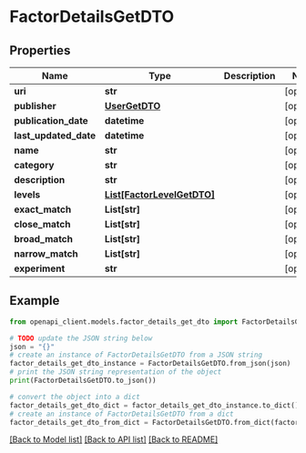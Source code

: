 # FactorDetailsGetDTO


## Properties

Name | Type | Description | Notes
------------ | ------------- | ------------- | -------------
**uri** | **str** |  | [optional] 
**publisher** | [**UserGetDTO**](UserGetDTO.md) |  | [optional] 
**publication_date** | **datetime** |  | [optional] 
**last_updated_date** | **datetime** |  | [optional] 
**name** | **str** |  | [optional] 
**category** | **str** |  | [optional] 
**description** | **str** |  | [optional] 
**levels** | [**List[FactorLevelGetDTO]**](FactorLevelGetDTO.md) |  | [optional] 
**exact_match** | **List[str]** |  | [optional] 
**close_match** | **List[str]** |  | [optional] 
**broad_match** | **List[str]** |  | [optional] 
**narrow_match** | **List[str]** |  | [optional] 
**experiment** | **str** |  | [optional] 

## Example

```python
from openapi_client.models.factor_details_get_dto import FactorDetailsGetDTO

# TODO update the JSON string below
json = "{}"
# create an instance of FactorDetailsGetDTO from a JSON string
factor_details_get_dto_instance = FactorDetailsGetDTO.from_json(json)
# print the JSON string representation of the object
print(FactorDetailsGetDTO.to_json())

# convert the object into a dict
factor_details_get_dto_dict = factor_details_get_dto_instance.to_dict()
# create an instance of FactorDetailsGetDTO from a dict
factor_details_get_dto_from_dict = FactorDetailsGetDTO.from_dict(factor_details_get_dto_dict)
```
[[Back to Model list]](../README.md#documentation-for-models) [[Back to API list]](../README.md#documentation-for-api-endpoints) [[Back to README]](../README.md)


